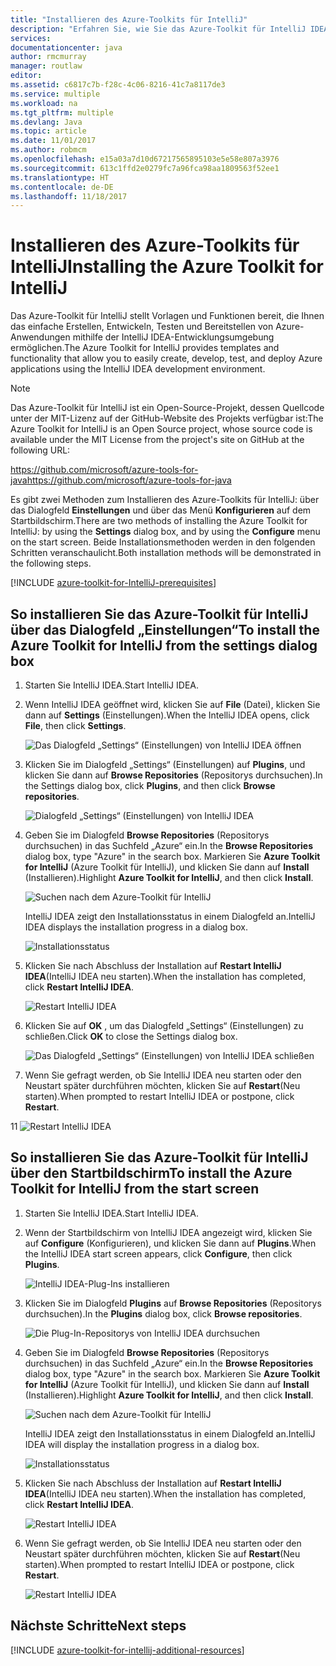 ```yaml
---
title: "Installieren des Azure-Toolkits für IntelliJ"
description: "Erfahren Sie, wie Sie das Azure-Toolkit für IntelliJ IDEA installieren."
services: 
documentationcenter: java
author: rmcmurray
manager: routlaw
editor: 
ms.assetid: c6817c7b-f28c-4c06-8216-41c7a8117de3
ms.service: multiple
ms.workload: na
ms.tgt_pltfrm: multiple
ms.devlang: Java
ms.topic: article
ms.date: 11/01/2017
ms.author: robmcm
ms.openlocfilehash: e15a03a7d10d67217565895103e5e58e807a3976
ms.sourcegitcommit: 613c1ffd2e0279fc7a96fca98aa1809563f52ee1
ms.translationtype: HT
ms.contentlocale: de-DE
ms.lasthandoff: 11/18/2017
---
```

# <a name="installing-the-azure-toolkit-for-intellij"></a><span data-ttu-id="f8f87-103">Installieren des Azure-Toolkits für IntelliJ</span><span class="sxs-lookup"><span data-stu-id="f8f87-103">Installing the Azure Toolkit for IntelliJ</span></span>

<span data-ttu-id="f8f87-104">Das Azure-Toolkit für IntelliJ stellt Vorlagen und Funktionen bereit, die Ihnen das einfache Erstellen, Entwickeln, Testen und Bereitstellen von Azure-Anwendungen mithilfe der IntelliJ IDEA-Entwicklungsumgebung ermöglichen.</span><span class="sxs-lookup"><span data-stu-id="f8f87-104">The Azure Toolkit for IntelliJ provides templates and functionality that allow you to easily create, develop, test, and deploy Azure applications using the IntelliJ IDEA development environment.</span></span>

> [!NOTE] 
> 
> <span data-ttu-id="f8f87-105">Das Azure-Toolkit für IntelliJ ist ein Open-Source-Projekt, dessen Quellcode unter der MIT-Lizenz auf der GitHub-Website des Projekts verfügbar ist:</span><span class="sxs-lookup"><span data-stu-id="f8f87-105">The Azure Toolkit for IntelliJ is an Open Source project, whose source code is available under the MIT License from the project's site on GitHub at the following URL:</span></span> 
> 
> <span data-ttu-id="f8f87-106"><https://github.com/microsoft/azure-tools-for-java></span><span class="sxs-lookup"><span data-stu-id="f8f87-106"><https://github.com/microsoft/azure-tools-for-java></span></span> 
> 

<span data-ttu-id="f8f87-107">Es gibt zwei Methoden zum Installieren des Azure-Toolkits für IntelliJ: über das Dialogfeld **Einstellungen** und über das Menü **Konfigurieren** auf dem Startbildschirm.</span><span class="sxs-lookup"><span data-stu-id="f8f87-107">There are two methods of installing the Azure Toolkit for IntelliJ: by using the **Settings** dialog box, and by using the **Configure** menu on the start screen.</span></span> <span data-ttu-id="f8f87-108">Beide Installationsmethoden werden in den folgenden Schritten veranschaulicht.</span><span class="sxs-lookup"><span data-stu-id="f8f87-108">Both installation methods will be demonstrated in the following steps.</span></span>

[!INCLUDE [azure-toolkit-for-IntelliJ-prerequisites](../includes/azure-toolkit-for-intellij-prerequisites.md)]

## <a name="to-install-the-azure-toolkit-for-intellij-from-the-settings-dialog-box"></a><span data-ttu-id="f8f87-109">So installieren Sie das Azure-Toolkit für IntelliJ über das Dialogfeld „Einstellungen“</span><span class="sxs-lookup"><span data-stu-id="f8f87-109">To install the Azure Toolkit for IntelliJ from the settings dialog box</span></span>

1. <span data-ttu-id="f8f87-110">Starten Sie IntelliJ IDEA.</span><span class="sxs-lookup"><span data-stu-id="f8f87-110">Start IntelliJ IDEA.</span></span>

1. <span data-ttu-id="f8f87-111">Wenn IntelliJ IDEA geöffnet wird, klicken Sie auf **File** (Datei), klicken Sie dann auf **Settings** (Einstellungen).</span><span class="sxs-lookup"><span data-stu-id="f8f87-111">When the IntelliJ IDEA opens, click **File**, then click **Settings**.</span></span>
   
   ![Das Dialogfeld „Settings“ (Einstellungen) von IntelliJ IDEA öffnen][01a]

1. <span data-ttu-id="f8f87-113">Klicken Sie im Dialogfeld „Settings“ (Einstellungen) auf **Plugins**, und klicken Sie dann auf **Browse Repositories** (Repositorys durchsuchen).</span><span class="sxs-lookup"><span data-stu-id="f8f87-113">In the Settings dialog box, click **Plugins**, and then click **Browse repositories**.</span></span>
   
   ![Dialogfeld „Settings“ (Einstellungen) von IntelliJ IDEA][02a]

1. <span data-ttu-id="f8f87-115">Geben Sie im Dialogfeld **Browse Repositories** (Repositorys durchsuchen) in das Suchfeld „Azure“ ein.</span><span class="sxs-lookup"><span data-stu-id="f8f87-115">In the **Browse Repositories** dialog box, type "Azure" in the search box.</span></span> <span data-ttu-id="f8f87-116">Markieren Sie **Azure Toolkit for IntelliJ** (Azure Toolkit für IntelliJ), und klicken Sie dann auf **Install** (Installieren).</span><span class="sxs-lookup"><span data-stu-id="f8f87-116">Highlight **Azure Toolkit for IntelliJ**, and then click **Install**.</span></span>
   
   ![Suchen nach dem Azure-Toolkit für IntelliJ][03]
   
   <span data-ttu-id="f8f87-118">IntelliJ IDEA zeigt den Installationsstatus in einem Dialogfeld an.</span><span class="sxs-lookup"><span data-stu-id="f8f87-118">IntelliJ IDEA displays the installation progress in a dialog box.</span></span>
   
   ![Installationsstatus][04]

1. <span data-ttu-id="f8f87-120">Klicken Sie nach Abschluss der Installation auf **Restart IntelliJ IDEA**(IntelliJ IDEA neu starten).</span><span class="sxs-lookup"><span data-stu-id="f8f87-120">When the installation has completed, click **Restart IntelliJ IDEA**.</span></span>
   
   ![Restart IntelliJ IDEA][05]

1. <span data-ttu-id="f8f87-122">Klicken Sie auf **OK** , um das Dialogfeld „Settings“ (Einstellungen) zu schließen.</span><span class="sxs-lookup"><span data-stu-id="f8f87-122">Click **OK** to close the Settings dialog box.</span></span>
   
   ![Das Dialogfeld „Settings“ (Einstellungen) von IntelliJ IDEA schließen][06]

1. <span data-ttu-id="f8f87-124">Wenn Sie gefragt werden, ob Sie IntelliJ IDEA neu starten oder den Neustart später durchführen möchten, klicken Sie auf **Restart**(Neu starten).</span><span class="sxs-lookup"><span data-stu-id="f8f87-124">When prompted to restart IntelliJ IDEA or postpone, click **Restart**.</span></span>
   
<span data-ttu-id="f8f87-125">1</span><span class="sxs-lookup"><span data-stu-id="f8f87-125">1</span></span>   ![Restart IntelliJ IDEA][07]

## <a name="to-install-the-azure-toolkit-for-intellij-from-the-start-screen"></a><span data-ttu-id="f8f87-127">So installieren Sie das Azure-Toolkit für IntelliJ über den Startbildschirm</span><span class="sxs-lookup"><span data-stu-id="f8f87-127">To install the Azure Toolkit for IntelliJ from the start screen</span></span>

1. <span data-ttu-id="f8f87-128">Starten Sie IntelliJ IDEA.</span><span class="sxs-lookup"><span data-stu-id="f8f87-128">Start IntelliJ IDEA.</span></span>

1. <span data-ttu-id="f8f87-129">Wenn der Startbildschirm von IntelliJ IDEA angezeigt wird, klicken Sie auf **Configure** (Konfigurieren), und klicken Sie dann auf **Plugins**.</span><span class="sxs-lookup"><span data-stu-id="f8f87-129">When the IntelliJ IDEA start screen appears, click **Configure**, then click **Plugins**.</span></span>
   
   ![IntelliJ IDEA-Plug-Ins installieren][01b]

1. <span data-ttu-id="f8f87-131">Klicken Sie im Dialogfeld **Plugins** auf **Browse Repositories** (Repositorys durchsuchen).</span><span class="sxs-lookup"><span data-stu-id="f8f87-131">In the **Plugins** dialog box, click **Browse repositories**.</span></span>
   
   ![Die Plug-In-Repositorys von IntelliJ IDEA durchsuchen][02b]

1. <span data-ttu-id="f8f87-133">Geben Sie im Dialogfeld **Browse Repositories** (Repositorys durchsuchen) in das Suchfeld „Azure“ ein.</span><span class="sxs-lookup"><span data-stu-id="f8f87-133">In the **Browse Repositories** dialog box, type "Azure" in the search box.</span></span> <span data-ttu-id="f8f87-134">Markieren Sie **Azure Toolkit for IntelliJ** (Azure Toolkit für IntelliJ), und klicken Sie dann auf **Install** (Installieren).</span><span class="sxs-lookup"><span data-stu-id="f8f87-134">Highlight **Azure Toolkit for IntelliJ**, and then click **Install**.</span></span>
   
   ![Suchen nach dem Azure-Toolkit für IntelliJ][03]
   
   <span data-ttu-id="f8f87-136">IntelliJ IDEA zeigt den Installationsstatus in einem Dialogfeld an.</span><span class="sxs-lookup"><span data-stu-id="f8f87-136">IntelliJ IDEA will display the installation progress in a dialog box.</span></span>
   
   ![Installationsstatus][04]

1. <span data-ttu-id="f8f87-138">Klicken Sie nach Abschluss der Installation auf **Restart IntelliJ IDEA**(IntelliJ IDEA neu starten).</span><span class="sxs-lookup"><span data-stu-id="f8f87-138">When the installation has completed, click **Restart IntelliJ IDEA**.</span></span>
   
   ![Restart IntelliJ IDEA][05]

1. <span data-ttu-id="f8f87-140">Wenn Sie gefragt werden, ob Sie IntelliJ IDEA neu starten oder den Neustart später durchführen möchten, klicken Sie auf **Restart**(Neu starten).</span><span class="sxs-lookup"><span data-stu-id="f8f87-140">When prompted to restart IntelliJ IDEA or postpone, click **Restart**.</span></span>
   
   ![Restart IntelliJ IDEA][07]

## <a name="next-steps"></a><span data-ttu-id="f8f87-142">Nächste Schritte</span><span class="sxs-lookup"><span data-stu-id="f8f87-142">Next steps</span></span>

[!INCLUDE [azure-toolkit-for-intellij-additional-resources](../includes/azure-toolkit-for-intellij-additional-resources.md)]

<!-- URL List -->

<!-- IMG List -->

[01a]: media/azure-toolkit-for-intellij-installation/01-intellij-file-settings.png
[01b]: media/azure-toolkit-for-intellij-installation/01-intellij-configure-dropdown.png
[02a]: media/azure-toolkit-for-intellij-installation/02-intellij-settings-dialog.png
[02b]: media/azure-toolkit-for-intellij-installation/02-intellij-plugins-dialog.png
[03]: media/azure-toolkit-for-intellij-installation/03-intellij-browse-repositories.png
[04]: media/azure-toolkit-for-intellij-installation/04-install-progress.png
[05]: media/azure-toolkit-for-intellij-installation/05-restart-intellij.png
[06]: media/azure-toolkit-for-intellij-installation/06-intellij-settings-dialog.png
[07]: media/azure-toolkit-for-intellij-installation/07-restart-intellij.png
